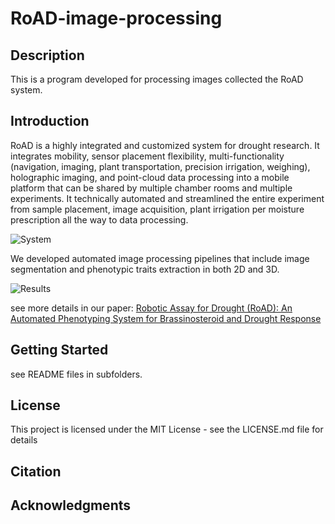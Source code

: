 # RoAD-image-processing

## Description

This is a program developed for processing images collected the RoAD system.

## Introduction

RoAD is a highly integrated and customized system for drought research. It integrates mobility, sensor placement flexibility, multi-functionality (navigation, imaging, plant transportation, precision irrigation, weighing), holographic imaging, and point-cloud data processing into a mobile platform that can be shared by multiple chamber rooms and multiple experiments. It technically automated and streamlined the entire experiment from sample placement, image acquisition, plant irrigation per moisture prescription all the way to data processing.

![System](images/RoAD-system.png)

We developed automated image processing pipelines that include image segmentation and phenotypic traits extraction in both 2D and 3D.

![Results](images/Data-analysis.png)

see more details in our paper:
[Robotic Assay for Drought (RoAD): An Automated Phenotyping System for Brassinosteroid and Drought Response](https://www.biorxiv.org/content/10.1101/2020.06.01.128199v1.abstract)

## Getting Started

see README files in subfolders.

## License

This project is licensed under the MIT License - see the LICENSE.md file for details

## Citation

## Acknowledgments

